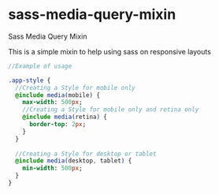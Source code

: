 # sass-media-query-mixin
Sass Media Query Mixin

This is a simple mixin to help using sass on responsive layouts

``` sass
//Example of usage

.app-style {
  //Creating a Style for mobile only
  @include media(mobile) {
    max-width: 500px;
    //Creating a Style for mobile only and retina only
    @include media(retina) {
      border-top: 2px;
    }
  }
  
  //Creating a Style for desktop or tablet
  @include media(desktop, tablet) {
    min-width: 500px;
  }
}
```
